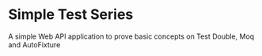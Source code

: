 # Simple Test Series

A simple Web API application to prove basic concepts on Test Double, Moq and AutoFixture